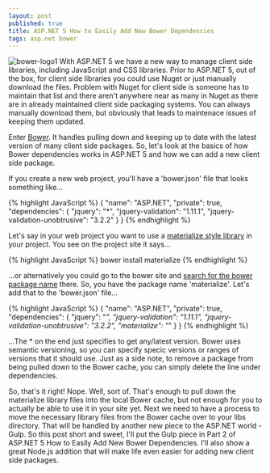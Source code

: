 ```yaml
---
layout: post
published: true
title: ASP.NET 5 How to Easily Add New Bower Dependencies
tags: asp.net bower
---
```



![bower-logo1](https://cloud.githubusercontent.com/assets/9366487/7791585/b9201436-0270-11e5-8305-e331e15d7c89.png)
With ASP.NET 5 we have a new way to manage client side libraries, including JavaScript and CSS libraries. Prior to ASP.NET 5, out of the box, for client side libraries you could use Nuget or just manually download the files. Problem with Nuget for client side is someone has to maintain that list and there aren't anywhere near as many in Nuget as there are in already maintained client side packaging systems. You can always manually download them, but obviously that leads to maintenace issues of keeping them updated.

Enter [Bower](http://bower.io/). It handles pulling down and keeping up to date with the latest version of many client side packages. So, let's look at the basics of how Bower dependencies works in ASP.NET 5 and how we can add a new client side package.

If you create a new web project, you'll have a 'bower.json' file that looks something like...

{% highlight JavaScript %}
{
  "name": "ASP.NET",
  "private": true,
  "dependencies": {
    "jquery": "*",
    "jquery-validation": "1.11.1",
    "jquery-validation-unobtrusive": "3.2.2"
  }
}
{% endhighlight %}

Let's say in your web project you want to use a [materialize style library](http://materializecss.com/getting-started.html) in your project. You see on the project site it says...

{% highlight JavaScript %}
bower install materialize
{% endhighlight %}

...or alternatively you could go to the bower site and [search for the bower package name](http://bower.io/search/) there. So, you have the package name 'materialize'. Let's add that to the 'bower.json' file...

{% highlight JavaScript %}
{
  "name": "ASP.NET",
  "private": true,
  "dependencies": {
    "jquery": "*",
    "jquery-validation": "1.11.1",
    "jquery-validation-unobtrusive": "3.2.2",
    "materialize": "*"
  }
}
{% endhighlight %}

...The * on the end just specifies to get any/latest version. Bower uses semantic versioning, so you can specify specic versions or ranges of versions that it should use. Just as a side note, to remove a package from being pulled down to the Bower cache, you can simply delete the line under dependencies.

So, that's it right! Nope. Well, sort of. That's enough to pull down the materialize library files into the local Bower cache, but not enough for you to actually be able to use it in your site yet. Next we need to have a process to move the necessary library files from the Bower cache over to your libs directory. That will be handled by another new piece to the ASP.NET world - Gulp. So this post short and sweet, I'll put the Gulp piece in Part 2 of ASP.NET 5 How to Easily Add New Bower Dependencies. I'll also show a great Node.js addition that will make life even easier for adding new client side packages.
